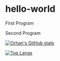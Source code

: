 # hello-world
First Program

Second Program

[![Orhan's GitHub stats](https://github-readme-stats.vercel.app/api?username=OrhanKadirov)](https://github.com/anuraghazra/github-readme-stats)

[![Top Langs](https://github-readme-stats.vercel.app/api/top-langs/?username=OrhanKadirov&layout=compact)](https://github.com/OrhanKadirov/github-readme-stats)

